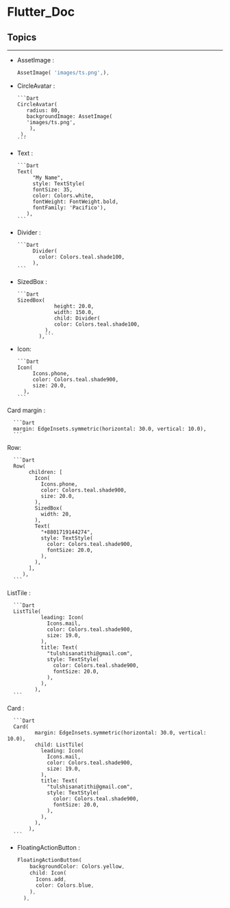 # Flutter_Doc

## Topics
------------------------------
* AssetImage :

   ```Dart
   AssetImage( 'images/ts.png',),
   ```

* CircleAvatar :

      ```Dart
      CircleAvatar(
         radius: 80,
         backgroundImage: AssetImage(
         'images/ts.png',
          ),
       ),
      ```
        
* Text : 

      ```Dart
      Text(
           "My Name",
           style: TextStyle(
           fontSize: 35,
           color: Colors.white,
           fontWeight: FontWeight.bold,
           fontFamily: 'Pacifico'),
         ),
      ```

* Divider :

      ```Dart
           Divider(
             color: Colors.teal.shade100,
           ),
      ```

* SizedBox : 

      ```Dart
      SizedBox(
                  height: 20.0,
                  width: 150.0,
                  child: Divider(
                  color: Colors.teal.shade100,
               ),
             ),```

* Icon:

      ```Dart
      Icon(
           Icons.phone,
           color: Colors.teal.shade900,
           size: 20.0,
        ),
      ```
Card margin : 

      ```Dart
      margin: EdgeInsets.symmetric(horizontal: 30.0, vertical: 10.0),
      ```

Row: 

      ```Dart
      Row(
           children: [
             Icon(
               Icons.phone,
               color: Colors.teal.shade900,
               size: 20.0,
             ),
             SizedBox(
               width: 20,
             ),
             Text(
               "+8801719144274",
               style: TextStyle(
                 color: Colors.teal.shade900,
                 fontSize: 20.0,
               ),
             ),
           ],
         ),
      ```

ListTile : 

      ```Dart
      ListTile(
               leading: Icon(
                 Icons.mail,
                 color: Colors.teal.shade900,
                 size: 19.0,
               ),
               title: Text(
                 "tulshisanatithi@gmail.com",
                 style: TextStyle(
                   color: Colors.teal.shade900,
                   fontSize: 20.0,
                 ),
               ),
             ),
      ```

Card : 

      ```Dart
      Card(
             margin: EdgeInsets.symmetric(horizontal: 30.0, vertical: 10.0),
             child: ListTile(
               leading: Icon(
                 Icons.mail,
                 color: Colors.teal.shade900,
                 size: 19.0,
               ),
               title: Text(
                 "tulshisanatithi@gmail.com",
                 style: TextStyle(
                   color: Colors.teal.shade900,
                   fontSize: 20.0,
                 ),
               ),
             ),
           ),
      ```

* FloatingActionButton :

   ```Dart 
   FloatingActionButton(
       backgroundColor: Colors.yellow,
       child: Icon(
         Icons.add,
         color: Colors.blue,
       ),
     ),
   ```

